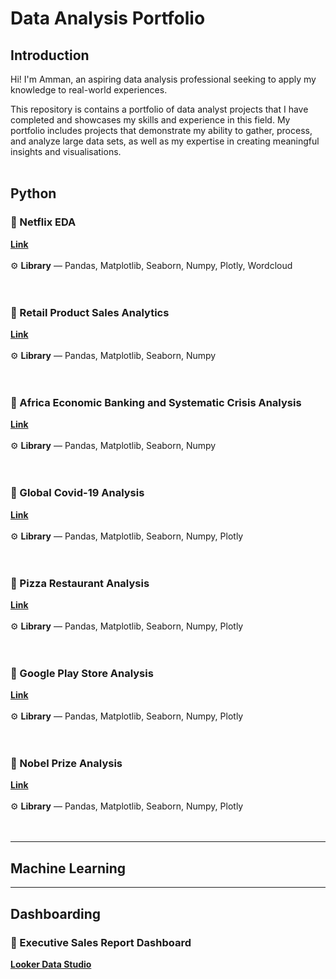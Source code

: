 # **Data Analysis Portfolio**

## Introduction

Hi! I'm Amman, an aspiring data analysis professional seeking to apply my knowledge to real-world experiences.

This repository is contains a portfolio of data analyst projects that I have completed and showcases my skills and experience in this field. My portfolio includes projects that demonstrate my ability to gather, process, and analyze large data sets, as well as my expertise in creating meaningful insights and visualisations.
<br>
<br>


## **Python**
### 📂 Netflix EDA
[**Link**](https://github.com/AmmanSajid1/Netflix-EDA)<br>
<br>
⚙️ **Library** — Pandas, Matplotlib, Seaborn, Numpy, Plotly, Wordcloud <br>
<br>
<br>
### 📂 Retail Product Sales Analytics
[**Link**](https://github.com/AmmanSajid1/Retail-Product-Sales-Analytics)<br>
<br>
⚙️ **Library** — Pandas, Matplotlib, Seaborn, Numpy <br>
<br>
<br>
### 📂 Africa Economic Banking and Systematic Crisis Analysis
[**Link**](https://github.com/AmmanSajid1/Africa-Economic-Banking-and-Systematic-Crisis-Data)<br>
<br>
⚙️ **Library** — Pandas, Matplotlib, Seaborn, Numpy <br>
<br>
<br>
### 📂 Global Covid-19 Analysis
[**Link**](https://github.com/AmmanSajid1/Global-Covid-19-Analysis)<br>
<br>
⚙️ **Library** — Pandas, Matplotlib, Seaborn, Numpy, Plotly <br>
<br>
<br>
### 📂 Pizza Restaurant Analysis
[**Link**](https://github.com/AmmanSajid1/Pizza-Restaurant-Analysis)<br>
<br>
⚙️ **Library** — Pandas, Matplotlib, Seaborn, Numpy, Plotly <br>
<br>
<br>
### 📂 Google Play Store Analysis
[**Link**](https://github.com/AmmanSajid1/Google-Play-Store-App-Analytics)<br>
<br>
⚙️ **Library** — Pandas, Matplotlib, Seaborn, Numpy, Plotly <br>
<br>
<br>
### 📂 Nobel Prize Analysis
[**Link**](https://github.com/AmmanSajid1/Nobel-Prize-Analysis)<br>
<br>
⚙️ **Library** — Pandas, Matplotlib, Seaborn, Numpy, Plotly <br>
<br>
<br>

---
## **Machine Learning**

---
## **Dashboarding**
### 📂 Executive Sales Report Dashboard
[**Looker Data Studio**](https://lookerstudio.google.com/reporting/f205d790-9558-4bd8-9f66-1581348f85a2)
<br>
<br>










